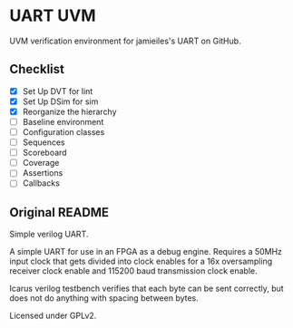 # UART UVM
UVM verification environment for jamieiles's UART on GitHub.

## Checklist
- [x] Set Up DVT for lint
- [x] Set Up DSim for sim
- [x] Reorganize the hierarchy
- [ ] Baseline environment
- [ ] Configuration classes
- [ ] Sequences
- [ ] Scoreboard
- [ ] Coverage
- [ ] Assertions
- [ ] Callbacks

## Original README
Simple verilog UART.

A simple UART for use in an FPGA as a debug engine.  Requires a 50MHz input
clock that gets divided into clock enables for a 16x oversampling receiver
clock enable and 115200 baud transmission clock enable.

Icarus verilog testbench verifies that each byte can be sent correctly, but
does not do anything with spacing between bytes.

Licensed under GPLv2.

